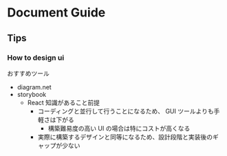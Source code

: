 # Document Guide

## Tips

### How to design ui

おすすめツール

- diagram.net
- storybook
  - React 知識があること前提
    - コーディングと並行して行うことになるため、 GUI ツールよりも手軽さは下がる
      - 構築難易度の高い UI の場合は特にコストが高くなる
    - 実際に構築するデザインと同等になるため、設計段階と実装後のギャップが少ない
